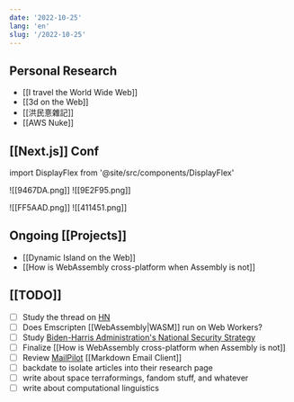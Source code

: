 ```yaml
---
date: '2022-10-25'
lang: 'en'
slug: '/2022-10-25'
---
```


## Personal Research

- [[I travel the World Wide Web]]
- [[3d on the Web]]
- [[洪民憙雜記]]
- [[AWS Nuke]]

## [[Next.js]] Conf

import DisplayFlex from '@site/src/components/DisplayFlex'

<DisplayFlex>

![[9467DA.png]]
![[9E2F95.png]]

</DisplayFlex>

<DisplayFlex>

![[FF5AAD.png]]
![[411451.png]]

</DisplayFlex>

## Ongoing [[Projects]]

- [[Dynamic Island on the Web]]
- [[How is WebAssembly cross-platform when Assembly is not]]

## [[TODO]]

- [ ] Study the thread on [HN](https://news.ycombinator.com/item?id=33151774)
- [ ] Does Emscripten [[WebAssembly|WASM]] run on Web Workers?
- [ ] Study [Biden-Harris Administration's National Security Strategy](https://www.whitehouse.gov/wp-content/uploads/2022/10/Biden-Harris-Administrations-National-Security-Strategy-10.2022.pdf)
- [ ] Finalize [[How is WebAssembly cross-platform when Assembly is not]]
- [ ] Review [MailPilot](https://www.mailpilot.app/) [[Markdown Email Client]]
- [ ] backdate to isolate articles into their research page
- [ ] write about space terraformings, fandom stuff, and whatever
- [ ] write about computational linguistics
